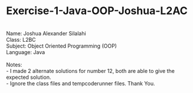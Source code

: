 # Exercise-1-Java-OOP-Joshua-L2AC
<br>
Name: Joshua Alexander Silalahi
<br>
Class: L2BC
<br>
Subject: Object Oriented Programming (OOP)
<br>
Language: Java
<br>
<br>
Notes:
<br>
- I made 2 alternate solutions for number 12, both are able to give the expected solution.
<br>
- Ignore the class files and tempcoderunner files. Thank You.

